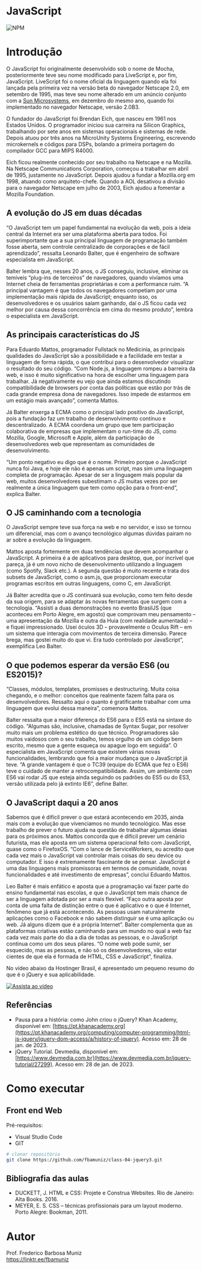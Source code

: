 # JavaScript
![NPM](https://img.shields.io/npm/l/react)
# Introdução

O JavaScript foi originalmente desenvolvido sob o nome de Mocha, posteriormente teve seu nome modificado para LiveScript e, por fim, JavaScript. LiveScript foi o nome oficial da linguagem quando ela foi lançada pela primeira vez na versão beta do navegador Netscape 2.0, em setembro de 1995, mas teve seu nome alterado em um anúncio conjunto com a [Sun Microsystems](), em dezembro do mesmo ano, quando foi implementado no navegador Netscape, versão 2.0B3.

O fundador do JavaScript foi Brendan Eich, que nasceu em 1961 nos Estados Unidos. O programador iniciou sua carreira na Silicon Graphics, trabalhando por sete anos em sistemas operacionais e sistemas de rede. Depois atuou por três anos na MicroUnity Systems Engineering, escrevendo microkernels e códigos para DSPs, bolando a primeira portagem do compilador GCC para MIPS R4000.

Eich ficou realmente conhecido por seu trabalho na Netscape e na Mozilla. Na Netscape Communications Corporation, começou a trabalhar em abril de 1995, justamente no JavaScript. Depois ajudou a fundar a Mozilla.org em 1998, atuando como arquiteto-chefe. Quando a AOL desativou a divisão para o navegador Netscape em julho de 2003, Eich ajudou a fomentar a Mozilla Foundation.

## A evolução do JS em duas décadas
“O JavaScript tem um papel fundamental na evolução da web, pois a ideia central da Internet era ser uma plataforma aberta para todos. Foi superimportante que a sua principal linguagem de programação também fosse aberta, sem controle centralizado de corporações e de fácil aprendizado”, ressalta Leonardo Balter, que é engenheiro de software especialista em JavaScript.

Balter lembra que, nesses 20 anos, o JS conseguiu, inclusive, eliminar os temíveis “plug-ins de terceiros” de navegadores, quando vivíamos uma Internet cheia de ferramentas proprietárias e com a performance ruim. “A principal vantagem é que todos os navegadores competiam por uma implementação mais rápida de JavaScript; enquanto isso, os desenvolvedores e os usuários saíam ganhando, daí o JS ficou cada vez melhor por causa dessa concorrência em cima do mesmo produto”, lembra o especialista em JavaScript.

## As principais características do JS
Para Eduardo Mattos, programador Fullstack no Medicinia, as principais qualidades do JavaScript são a possibilidade e a facilidade em testar a linguagem de forma rápida, o que contribui para o desenvolvedor visualizar o resultado do seu código. “Com Node.js, a linguagem rompeu a barreira da web, e isso é muito significativo na hora de escolher uma linguagem para trabalhar. Já negativamente eu vejo que ainda estamos discutindo compatibilidade de browsers por conta das políticas que estão por trás de cada grande empresa dona de navegadores. Isso impede de estarmos em um estágio mais avançado”, comenta Mattos.

Já Balter enxerga a ECMA como o principal lado positivo do JavaScript, pois a fundação faz um trabalho de desenvolvimento contínuo e descentralizado. A ECMA coordena um grupo que tem participação colaborativa de empresas que implementam o run-time do JS, como Mozilla, Google, Microsoft e Apple, além da participação de desenvolvedores web que representam as comunidades de desenvolvimento.

“Um ponto negativo eu digo que é o nome. Primeiro porque o JavaScript nunca foi Java, e hoje ele não é apenas um script, mas sim uma linguagem completa de programação. Apesar de ser a linguagem mais popular da web, muitos desenvolvedores subestimam o JS muitas vezes por ser realmente a única linguagem que tem como opção para o front-end”, explica Balter.

## O JS caminhando com a tecnologia
O JavaScript sempre teve sua força na web e no servidor, e isso se tornou um diferencial, mas com o avanço tecnológico algumas dúvidas pairam no ar sobre a evolução da linguagem.

Mattos aposta fortemente em duas tendências que devem acompanhar o JavaScript. A primeira é a de aplicativos para desktop, que, por incrível que pareça, já é um novo nicho de desenvolvimento utilizando a linguagem (como Spotify, Slack etc.). A segunda questão é muito recente e trata dos subsets de JavaScript, como o asm.js, que proporcionam executar programas escritos em outras linguagens, como C, em JavaScript.

Já Balter acredita que o JS continuará sua evolução, como tem feito desde da sua origem, para se adaptar às novas ferramentas que surgem com a tecnologia. “Assisti a duas demonstrações no evento BrasilJS (que aconteceu em Porto Alegre, em agosto) que comprovam meu pensamento – uma apresentação da Mozilla e outra da Huia (com realidade aumentada) – e fiquei impressionado. Usei óculos 3D – provavelmente o Oculus Rift – em um sistema que interagia com movimentos de terceira dimensão. Parece brega, mas gostei muito do que vi. Era tudo controlado por JavaScript”, exemplifica Leo Balter.

## O que podemos esperar da versão ES6 (ou ES2015)?
“Classes, módulos, templates, promisses e destructuring. Muita coisa chegando, e o melhor: conceitos que realmente fazem falta para os desenvolvedores. Ressalto aqui o quanto é gratificante trabalhar com uma linguagem que evolui dessa maneira”, comemora Mattos.

Balter ressalta que a maior diferença do ES6 para o ES5 está na sintaxe do código. “Algumas são, inclusive, chamadas de Syntax Sugar, por resolver muito mais um problema estético do que técnico. Programadores são muitos vaidosos com o seu trabalho, temos orgulho de um código bem escrito, mesmo que a gente esqueça ou apague logo em seguida”. O especialista em JavaScript comenta que existem várias novas funcionalidades, lembrando que foi a maior mudança que o JavaScript já teve. “A grande vantagem é que o TC39 (equipe do ECMA que fez o ES6) teve o cuidado de manter a retrocompatibilidade. Assim, um ambiente com ES6 vai rodar JS que esteja ainda seguindo os padrões do ES5 ou do ES3, versão utilizada pelo já extinto IE6”, define Balter.

## O JavaScript daqui a 20 anos
Sabemos que é difícil prever o que estará acontecendo em 2035, ainda mais com a evolução que vivenciamos no mundo tecnológico. Mas esse trabalho de prever o futuro ajuda na questão de trabalhar algumas ideias para os próximos anos. Mattos concorda que é difícil prever um cenário futurista, mas ele aposta em um sistema operacional feito com JavaScript, quase como o FirefoxOS. “Com o lance de ServiceWorkers, eu acredito que cada vez mais o JavaScript vai controlar mais coisas do seu device ou computador. E isso é extremamente fascinante de se pensar. JavaScript é uma das linguagens mais promissoras em termos de comunidade, novas funcionalidades e até investimento de empresas”, conclui Eduardo Mattos.

Leo Balter é mais enfático e aposta que a programação vai fazer parte do ensino fundamental nas escolas, e que o JavaScript tem mais chance de ser a linguagem adotada por ser a mais flexível. “Faço outra aposta por conta de uma falta de distinção entre o que é aplicativo e o que é Internet, fenômeno que já está acontecendo. As pessoas usam naturalmente aplicações como o Facebook e não sabem distinguir se é uma aplicação ou web. Já alguns dizem que é a própria Internet”. Balter complementa que as plataformas criativas estão caminhando para um mundo no qual a web faz cada vez mais parte do dia a dia de todas as pessoas, e o JavaScript continua como um dos seus pilares. “O nome web pode sumir, ser esquecido, mas as pessoas, e não só os desenvolvedores, vão estar cientes de que ela é formada de HTML, CSS e JavaScript”, finaliza.


No vídeo abaixo da Hostinger Brasil, é apresentado um pequeno resumo do que é o jQuery e sua aplicabilidade. 

[![Assista ao vídeo](https://img.youtube.com/vi/AeCczbOctM8/maxresdefault.jpg)](https://www.youtube.com/watch?v=AeCczbOctM8)

## Referências

- Pausa para a história: como John criou o jQuery? Khan Academy, disponível em: [https://pt.khanacademy.org](https://pt.khanacademy.org/computing/computer-programming/html-js-jquery/jquery-dom-access/a/history-of-jquery). Acesso em: 28 de jan. de 2023.
- jQuery Tutorial. Devmedia, disponível em: [https://www.devmedia.com.br](https://www.devmedia.com.br/jquery-tutorial/27299). Acesso em: 28 de jan. de 2023.

# Como executar

## Front end Web
Pré-requisitos: 
- Visual Studio Code
- GIT

```bash
# clonar repositório
git clone https://github.com/fbamuniz/class-04-jquery3.git

```

## Bibliografia das aulas

- DUCKETT, J. HTML e CSS: Projete e Construa Websites. Rio de Janeiro: Alta Books. 2016.
- MEYER, E. S. CSS – técnicas profissionais para um layout moderno. Porto Alegre: Bookman, 2011.


# Autor

Prof. Frederico Barbosa Muniz<br>
https://linktr.ee/fbamuniz

